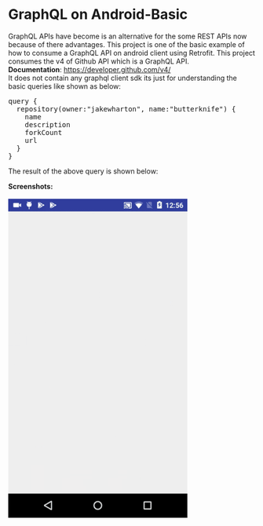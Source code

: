 # GraphQL on Android-Basic
GraphQL APIs have become is an alternative for the some REST APIs now because of there advantages. This project is one of the basic example of how to consume a GraphQL API on android client using Retrofit. This project consumes the v4 of Github API which is a GraphQL API. <br>
<b>Documentation</b>: https://developer.github.com/v4/  <br>
It does not contain any graphql client sdk its just for understanding the basic queries like shown as below:<br>
<pre>
query {
  repository(owner:"jakewharton", name:"butterknife") {
    name
    description
    forkCount
    url
  }
}
</pre>
The result of the above query is shown below:

<b>Screenshots:</b>
<br><br>
<img src="graphql.gif"/>
